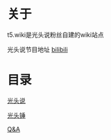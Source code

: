# 关于

t5.wiki是光头说粉丝自建的wiki站点

光头说节目地址 [bilibili](https://space.bilibili.com/1991140/)

# 目录

[光头说](Said)

[光头锤](Hammer)

[Q&A](QnA)